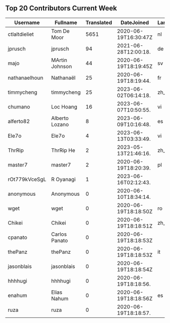 ## Top 20 Contributors Current Week ##
|Username|Fullname|Translated|DateJoined|Language|
|--------|--------|----------|----------|-------|
|ctlaltdieliet|Tom De Moor|5651|2020-06-19T16:30:47Z|nl|
|jprusch|jprusch|94|2021-06-28T12:00:18.|de|
|majo|MArtin Johnson|44|2020-06-19T18:19:45Z|sv|
|nathanaelhoun|Nathanaël|25|2020-06-19T18:19:44.|fr|
|timmycheng|timmycheng|25|2023-06-02T06:14:18.|zh_Hans|
|chumano|Loc Hoang|16|2023-06-07T10:50:55.|vi|
|alferto82|Alberto Lozano|8|2023-06-09T10:16:48.|es|
|Ele7o|Ele7o|4|2023-06-13T03:33:49.|vi|
|ThrRip|ThrRip He|2|2023-05-13T21:46:16.|zh_Hans|
|master7|master7|2|2020-06-19T18:20:39.|pl|
|rOt779kVceSgL|R Oyanagi|1|2023-06-16T02:12:43.||
|anonymous|Anonymous|0|2020-06-10T18:34:14.||
|wget|wget|0|2020-06-19T18:18:50Z|ro|
|Chikei|Chikei|0|2020-06-19T18:18:51Z|zh_Hant|
|cpanato|Carlos Panato|0|2020-06-19T18:18:53Z||
|thePanz|thePanz|0|2020-06-19T18:18:53Z|it|
|jasonblais|jasonblais|0|2020-06-19T18:18:54Z||
|hhhhugi|hhhhugi|0|2020-06-19T18:18:56.||
|enahum|Elias  Nahum|0|2020-06-19T18:18:56Z|es|
|ruza|ruza|0|2020-06-19T18:18:57.||
